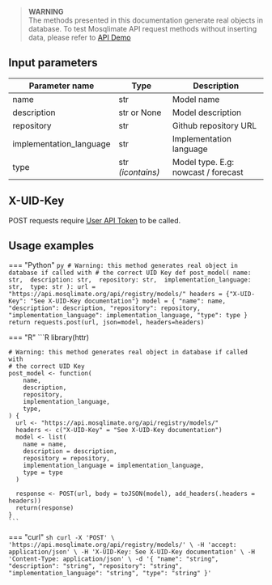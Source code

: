 > **WARNING**  
> The methods presented in this documentation generate real objects in database. To test Mosqlimate API request methods without inserting data, please refer to [API Demo](https://api.mosqlimate.org/api/docs)

## Input parameters 
| Parameter name | Type | Description |
|--|--|--|
| name | str | Model name | 
| description | str or None | Model description |
| repository | str | Github repository URL |
| implementation_language | str | Implementation language |
| type | str _(icontains)_ | Model type. E.g: nowcast / forecast |

## X-UID-Key
POST requests require [User API Token](uid-key.md) to be called.

## Usage examples

=== "Python"
    ```py
    # Warning: this method generates real object in database if called with
    # the correct UID Key
    def post_model(
        name: str, 
        description: str, 
        repository: str, 
        implementation_language: str, 
        type: str
    ):
        url = "https://api.mosqlimate.org/api/registry/models/"
        headers = {"X-UID-Key": "See X-UID-Key documentation"}
        model = {
            "name": name,
            "description": description,
            "repository": repository,
            "implementation_language": implementation_language,
            "type": type
        }
        return requests.post(url, json=model, headers=headers)
    ```

=== "R"
    ```R
    library(httr)

    # Warning: this method generates real object in database if called with
    # the correct UID Key
    post_model <- function(
        name,
        description,
        repository,
        implementation_language,
        type,
    ) {
      url <- "https://api.mosqlimate.org/api/registry/models/"
      headers <- c("X-UID-Key" = "See X-UID-Key documentation")
      model <- list(
        name = name,
        description = description,
        repository = repository,
        implementation_language = implementation_language,
        type = type
      )
      
      response <- POST(url, body = toJSON(model), add_headers(.headers = headers))
      return(response)
    }
    ```

=== "curl"
    ```sh
    curl -X 'POST' \
        'https://api.mosqlimate.org/api/registry/models/' \
        -H 'accept: application/json' \
        -H 'X-UID-Key: See X-UID-Key documentation' \
        -H 'Content-Type: application/json' \
        -d '{
        "name": "string",
        "description": "string",
        "repository": "string",
        "implementation_language": "string",
        "type": "string"
    }'
    ```
